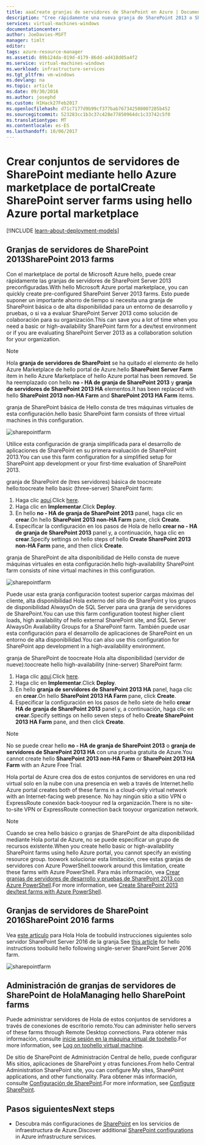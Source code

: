 ```yaml
---
title: aaaCreate granjas de servidores de SharePoint en Azure | Documentos de Microsoft
description: "Cree rápidamente una nueva granja de SharePoint 2013 o SharePoint 2016 en Azure con hello Azure marketplace portal."
services: virtual-machines-windows
documentationcenter: 
author: JoeDavies-MSFT
manager: timlt
editor: 
tags: azure-resource-manager
ms.assetid: 89b124da-019d-4179-86dd-ad418d05a4f2
ms.service: virtual-machines-windows
ms.workload: infrastructure-services
ms.tgt_pltfrm: vm-windows
ms.devlang: na
ms.topic: article
ms.date: 09/30/2016
ms.author: josephd
ms.custom: H1Hack27Feb2017
ms.openlocfilehash: d71c7177d9b99cf377bab767342508007285b452
ms.sourcegitcommit: 523283cc1b3c37c428e77850964dc1c33742c5f0
ms.translationtype: MT
ms.contentlocale: es-ES
ms.lasthandoff: 10/06/2017
---
```

# <a name="create-sharepoint-server-farms-using-hello-azure-portal-marketplace"></a><span data-ttu-id="8e730-103">Crear conjuntos de servidores de SharePoint mediante hello Azure marketplace de portal</span><span class="sxs-lookup"><span data-stu-id="8e730-103">Create SharePoint server farms using hello Azure portal marketplace</span></span>

[!INCLUDE [learn-about-deployment-models](../../../includes/learn-about-deployment-models-rm-include.md)]

## <a name="sharepoint-2013-farms"></a><span data-ttu-id="8e730-104">Granjas de servidores de SharePoint 2013</span><span class="sxs-lookup"><span data-stu-id="8e730-104">SharePoint 2013 farms</span></span>
<span data-ttu-id="8e730-105">Con el marketplace de portal de Microsoft Azure hello, puede crear rápidamente las granjas de servidores de SharePoint Server 2013 preconfiguradas.</span><span class="sxs-lookup"><span data-stu-id="8e730-105">With hello Microsoft Azure portal marketplace, you can quickly create pre-configured SharePoint Server 2013 farms.</span></span> <span data-ttu-id="8e730-106">Esto puede suponer un importante ahorro de tiempo si necesita una granja de SharePoint básica o de alta disponibilidad para un entorno de desarrollo y pruebas, o si va a evaluar SharePoint Server 2013 como solución de colaboración para su organización.</span><span class="sxs-lookup"><span data-stu-id="8e730-106">This can save you a lot of time when you need a basic or high-availability SharePoint farm for a dev/test environment or if you are evaluating SharePoint Server 2013 as a collaboration solution for your organization.</span></span>

> [!NOTE]
> <span data-ttu-id="8e730-107">Hola **granja de servidores de SharePoint** se ha quitado el elemento de hello Azure Marketplace de hello portal de Azure.</span><span class="sxs-lookup"><span data-stu-id="8e730-107">hello **SharePoint Server Farm** item in hello Azure Marketplace of hello Azure portal has been removed.</span></span> <span data-ttu-id="8e730-108">Se ha reemplazado con hello **no - HA de granja de SharePoint 2013** y **granja de servidores de SharePoint 2013 HA** elementos.</span><span class="sxs-lookup"><span data-stu-id="8e730-108">It has been replaced with hello **SharePoint 2013 non-HA Farm** and **SharePoint 2013 HA Farm** items.</span></span>
>
>

<span data-ttu-id="8e730-109">granja de SharePoint básica de Hello consta de tres máquinas virtuales de esta configuración.</span><span class="sxs-lookup"><span data-stu-id="8e730-109">hello basic SharePoint farm consists of three virtual machines in this configuration.</span></span>

![sharepointfarm](./media/sharepoint-farm/Non-HAFarm.png)

<span data-ttu-id="8e730-111">Utilice esta configuración de granja simplificada para el desarrollo de aplicaciones de SharePoint en su primera evaluación de SharePoint 2013.</span><span class="sxs-lookup"><span data-stu-id="8e730-111">You can use this farm configuration for a simplified setup for SharePoint app development or your first-time evaluation of SharePoint 2013.</span></span>

<span data-ttu-id="8e730-112">granja de SharePoint de (tres servidores) básica de toocreate hello:</span><span class="sxs-lookup"><span data-stu-id="8e730-112">toocreate hello basic (three-server) SharePoint farm:</span></span>

1. <span data-ttu-id="8e730-113">Haga clic [aquí](https://azure.microsoft.com/marketplace/partners/sharepoint2013/sharepoint2013farmsharepoint2013-nonha/).</span><span class="sxs-lookup"><span data-stu-id="8e730-113">Click [here](https://azure.microsoft.com/marketplace/partners/sharepoint2013/sharepoint2013farmsharepoint2013-nonha/).</span></span>
2. <span data-ttu-id="8e730-114">Haga clic en **Implementar**.</span><span class="sxs-lookup"><span data-stu-id="8e730-114">Click **Deploy**.</span></span>
3. <span data-ttu-id="8e730-115">En hello **no - HA de granja de SharePoint 2013** panel, haga clic en **crear**.</span><span class="sxs-lookup"><span data-stu-id="8e730-115">On hello **SharePoint 2013 non-HA Farm** pane, click **Create**.</span></span>
4. <span data-ttu-id="8e730-116">Especificar la configuración en los pasos de Hola de hello **crear no - HA de granja de SharePoint 2013** panel y, a continuación, haga clic en **crear**.</span><span class="sxs-lookup"><span data-stu-id="8e730-116">Specify settings on hello steps of hello **Create SharePoint 2013 non-HA Farm** pane, and then click **Create**.</span></span>

<span data-ttu-id="8e730-117">granja de SharePoint de alta disponibilidad de Hello consta de nueve máquinas virtuales en esta configuración.</span><span class="sxs-lookup"><span data-stu-id="8e730-117">hello high-availability SharePoint farm consists of nine virtual machines in this configuration.</span></span>

![sharepointfarm](./media/sharepoint-farm/HAFarm.png)

<span data-ttu-id="8e730-119">Puede usar esta granja configuración tootest superior cargas máximas del cliente, alta disponibilidad Hola externo del sitio de SharePoint y los grupos de disponibilidad AlwaysOn de SQL Server para una granja de servidores de SharePoint.</span><span class="sxs-lookup"><span data-stu-id="8e730-119">You can use this farm configuration tootest higher client loads, high availability of hello external SharePoint site, and SQL Server AlwaysOn Availability Groups for a SharePoint farm.</span></span> <span data-ttu-id="8e730-120">También puede usar esta configuración para el desarrollo de aplicaciones de SharePoint en un entorno de alta disponibilidad.</span><span class="sxs-lookup"><span data-stu-id="8e730-120">You can also use this configuration for SharePoint app development in a high-availability environment.</span></span>

<span data-ttu-id="8e730-121">granja de SharePoint de toocreate Hola alta disponibilidad (servidor de nueve):</span><span class="sxs-lookup"><span data-stu-id="8e730-121">toocreate hello high-availability (nine-server) SharePoint farm:</span></span>

1. <span data-ttu-id="8e730-122">Haga clic [aquí](https://azure.microsoft.com/marketplace/partners/sharepoint2013/sharepoint2013farmsharepoint2013-ha/).</span><span class="sxs-lookup"><span data-stu-id="8e730-122">Click [here](https://azure.microsoft.com/marketplace/partners/sharepoint2013/sharepoint2013farmsharepoint2013-ha/).</span></span>
2. <span data-ttu-id="8e730-123">Haga clic en **Implementar**.</span><span class="sxs-lookup"><span data-stu-id="8e730-123">Click **Deploy**.</span></span>
3. <span data-ttu-id="8e730-124">En hello **granja de servidores de SharePoint 2013 HA** panel, haga clic en **crear**.</span><span class="sxs-lookup"><span data-stu-id="8e730-124">On hello **SharePoint 2013 HA Farm** pane, click **Create**.</span></span>
4. <span data-ttu-id="8e730-125">Especificar la configuración en los pasos de hello siete de hello **crear HA de granja de SharePoint 2013** panel y, a continuación, haga clic en **crear**.</span><span class="sxs-lookup"><span data-stu-id="8e730-125">Specify settings on hello seven steps of hello **Create SharePoint 2013 HA Farm** pane, and then click **Create**.</span></span>

> [!NOTE]
> <span data-ttu-id="8e730-126">No se puede crear hello **no - HA de granja de SharePoint 2013** o **granja de servidores de SharePoint 2013 HA** con una prueba gratuita de Azure.</span><span class="sxs-lookup"><span data-stu-id="8e730-126">You cannot create hello **SharePoint 2013 non-HA Farm** or **SharePoint 2013 HA Farm** with an Azure Free Trial.</span></span>
>
>

<span data-ttu-id="8e730-127">Hola portal de Azure crea dos de estos conjuntos de servidores en una red virtual solo en la nube con una presencia en web a través de Internet.</span><span class="sxs-lookup"><span data-stu-id="8e730-127">hello Azure portal creates both of these farms in a cloud-only virtual network with an Internet-facing web presence.</span></span> <span data-ttu-id="8e730-128">No hay ningún sitio a sitio VPN o ExpressRoute conexión back-tooyour red la organización.</span><span class="sxs-lookup"><span data-stu-id="8e730-128">There is no site-to-site VPN or ExpressRoute connection back tooyour organization network.</span></span>

> [!NOTE]
> <span data-ttu-id="8e730-129">Cuando se crea hello básico o granjas de SharePoint de alta disponibilidad mediante Hola portal de Azure, no se puede especificar un grupo de recursos existente.</span><span class="sxs-lookup"><span data-stu-id="8e730-129">When you create hello basic or high-availability SharePoint farms using hello Azure portal, you cannot specify an existing resource group.</span></span> <span data-ttu-id="8e730-130">toowork solucionar esta limitación, cree estas granjas de servidores con Azure PowerShell.</span><span class="sxs-lookup"><span data-stu-id="8e730-130">toowork around this limitation, create these farms with Azure PowerShell.</span></span> <span data-ttu-id="8e730-131">Para más información, vea [Crear granjas de servidores de desarrollo y pruebas de SharePoint 2013 con Azure PowerShell](https://technet.microsoft.com/library/mt743093.aspx#powershell).</span><span class="sxs-lookup"><span data-stu-id="8e730-131">For more information, see [Create SharePoint 2013 dev/test farms with Azure PowerShell](https://technet.microsoft.com/library/mt743093.aspx#powershell).</span></span>
>
>

## <a name="sharepoint-2016-farms"></a><span data-ttu-id="8e730-132">Granjas de servidores de SharePoint 2016</span><span class="sxs-lookup"><span data-stu-id="8e730-132">SharePoint 2016 farms</span></span>
<span data-ttu-id="8e730-133">Vea [este artículo](https://technet.microsoft.com/library/mt723354.aspx) para Hola Hola de toobuild instrucciones siguientes solo servidor SharePoint Server 2016 de la granja.</span><span class="sxs-lookup"><span data-stu-id="8e730-133">See [this article](https://technet.microsoft.com/library/mt723354.aspx) for hello instructions toobuild hello following single-server SharePoint Server 2016 farm.</span></span>

![sharepointfarm](./media/sharepoint-farm/SP2016Farm.png)

## <a name="managing-hello-sharepoint-farms"></a><span data-ttu-id="8e730-135">Administración de granjas de servidores de SharePoint de Hola</span><span class="sxs-lookup"><span data-stu-id="8e730-135">Managing hello SharePoint farms</span></span>
<span data-ttu-id="8e730-136">Puede administrar servidores de Hola de estos conjuntos de servidores a través de conexiones de escritorio remoto.</span><span class="sxs-lookup"><span data-stu-id="8e730-136">You can administer hello servers of these farms through Remote Desktop connections.</span></span> <span data-ttu-id="8e730-137">Para obtener más información, consulte [inicie sesión en la máquina virtual de toohello](quick-create-portal.md#connect-to-virtual-machine).</span><span class="sxs-lookup"><span data-stu-id="8e730-137">For more information, see [Log on toohello virtual machine](quick-create-portal.md#connect-to-virtual-machine).</span></span>

<span data-ttu-id="8e730-138">De sitio de SharePoint de Administración Central de hello, puede configurar Mis sitios, aplicaciones de SharePoint y otras funciones.</span><span class="sxs-lookup"><span data-stu-id="8e730-138">From hello Central Administration SharePoint site, you can configure My sites, SharePoint applications, and other functionality.</span></span> <span data-ttu-id="8e730-139">Para obtener más información, consulte [Configuración de SharePoint](http://technet.microsoft.com/library/ee836142.aspx).</span><span class="sxs-lookup"><span data-stu-id="8e730-139">For more information, see [Configure SharePoint](http://technet.microsoft.com/library/ee836142.aspx).</span></span>

## <a name="next-steps"></a><span data-ttu-id="8e730-140">Pasos siguientes</span><span class="sxs-lookup"><span data-stu-id="8e730-140">Next steps</span></span>
* <span data-ttu-id="8e730-141">Descubra más configuraciones de [SharePoint](https://technet.microsoft.com/library/dn635309.aspx) en los servicios de infraestructura de Azure.</span><span class="sxs-lookup"><span data-stu-id="8e730-141">Discover additional [SharePoint configurations](https://technet.microsoft.com/library/dn635309.aspx) in Azure infrastructure services.</span></span>
